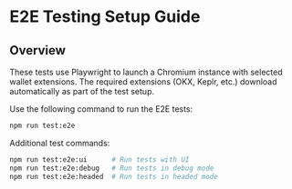 # E2E Testing Setup Guide

## Overview

These tests use Playwright to launch a Chromium instance with selected wallet extensions. The required extensions (OKX, Keplr, etc.) download automatically as part of the test setup.

Use the following command to run the E2E tests:

```bash
npm run test:e2e
```

Additional test commands:

```bash
npm run test:e2e:ui      # Run tests with UI
npm run test:e2e:debug   # Run tests in debug mode
npm run test:e2e:headed  # Run tests in headed mode
```
